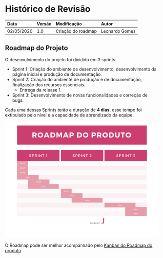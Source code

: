 # Histórico de Revisão
| Data   | Versão | Modificação  | Autor  |
| :- | :- | :- | :- |
| 02/05/2020 | 1.0 | Criação do roadmap |  Leonardo Gomes |


## Roadmap do Projeto

O desenvolvimento do projeto foi dividido em 3 sprints:

 - Sprint 1: Criação do ambiente de desenvolvimento, desenvolvimento da página inicial e produção de documentação.
 - Sprint 2: Criação do ambiente de produção e de documentação, finalização dos recursos essenciais.
    - Entrega da release 1.
 - Sprint 3: Desenvolvimento de novas funcionalidades e correção de bugs.

Cada uma dessas Sprints terão a duração de **4 dias**, esse tempo foi extipulado pelo nível e a capacidade de aprendizado da equipe. 

![](assets/roadmap_do_produto.png)

O Roadmap pode ser melhor acompanhado pelo [Kanban do Roadmap do produto](https://github.com/bora-aprender/Frontend/projects/1)



